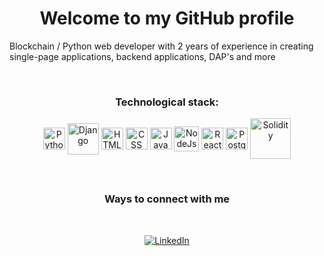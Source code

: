 <h1 align="center"> Welcome to my GitHub profile  </h1>

<!--
**KoliosterNikolayIliev/KoliosterNikolayIliev** is a ✨ _special_ ✨ repository because its `README.md` (this file) appears on your GitHub profile.
-->


Blockchain / Python web developer with 2 years of experience in creating single-page applications, backend applications, DAP's and more


  
<!-- <p align="center">
  <a href="https://github.com/KoliosterNikolayIliev">
    <img height="150em" src="https://github-readme-stats.vercel.app/api?username=KoliosterNikolayIliev&theme=dark&show_icons=true" />
    <img height="150em" src="https://github-readme-stats.vercel.app/api/top-langs/?username=KoliosterNikolayIliev&theme=dark&layout=compact&hide=HTML,CSS" />
  </a>
</p> -->

<br>

<h3 align="center">Technological stack:</h3>


<p align="center">
	<img align="center" alt="Python" width="35px" src="https://cdn.jsdelivr.net/npm/programming-languages-logos/src/python/python.png"/>
	<img align="center" alt="Django" width="50px" src="https://img.icons8.com/color/48/000000/django.png"/>
	<img align="center" alt="HTML" width="35" src="https://img.icons8.com/color/48/000000/html-5--v1.png"/>
	<img align="center" alt="CSS" width="35" src="https://img.icons8.com/color/48/000000/css3.png"/>
	<img align="center" alt="JavaScript" width="35px" src="https://cdn.jsdelivr.net/npm/programming-languages-logos/src/javascript/javascript.png"/>
	<img align="center" alt="NodeJs" width="40px" src="https://img.icons8.com/color/48/000000/nodejs.png"/>
	<img align="center" alt="React" width="35px" src="https://img.icons8.com/color/48/000000/react-native.png"/>
	<img align="center" alt="PostgreSQL" width="35" src="https://img.icons8.com/color/48/000000/postgreesql.png"/>
	<img align="center" alt="Solidity" width="65" src="https://cdn.icon-icons.com/icons2/2107/PNG/512/file_type_solidity_icon_130156.png"/>
	
</p>

<br>

<h3 align="center">Ways to connect with me</h3>
<br/>
<p align="center">
	<a href="https://www.linkedin.com/in/nikolay-iliev-4995b956/"><img alt="LinkedIn" src="https://img.shields.io/badge/LinkedIn-Nikolay%20Iliev%20-blue?style=flat-square&logo=linkedin"></a>
</p>

<!-- <div align="center">
	
### 🔥 &nbsp; My Stats : -->
		
<!-- [![Top Langs](https://github-readme-stats.vercel.app/api/top-langs/?username=KoliosterNikolayIliev&&layout=compact&theme=vision-friendly-dark)](https://github.com/KoliosterNikolayIliev/github-readme-stats) -->
	
<!-- [![Top Langs](https://github-readme-stats.vercel.app/api/top-langs/?username=KoliosterNikolayIliev&layout=compact&theme=vision-friendly-dark)](https://github.com/KoliosterNikolayIliev/github-readme-stats) -->



	
<!-- </div>

<div align="center"> -->
	
<!-- [![GitHub Streak](http://github-readme-streak-stats.herokuapp.com?user=KoliosterNikolayIliev&theme=dark&background=000000)](https://git.io/streak-stats)	
</div> -->

